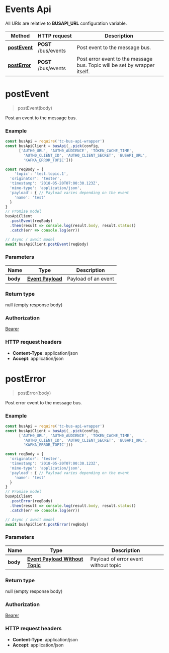 # Events Api

All URIs are relative to **BUSAPI_URL** configuration variable.

Method | HTTP request | Description
------------- | ------------- | -------------
[**postEvent**](EventsApi.md#postEvent) | **POST** /bus/events | Post event to the message bus.
[**postError**](EventsApi.md#postError) | **POST** /bus/events | Post error event to the message bus. Topic will be set by wrapper itself.

<a name="postEvent"></a>
# **postEvent**
> postEvent(body)

Post an event to the message bus. 

### Example
```javascript
const busApi = require('tc-bus-api-wrapper')
const busApiClient = busApi(_.pick(config,
      ['AUTH0_URL', 'AUTH0_AUDIENCE', 'TOKEN_CACHE_TIME',
        'AUTH0_CLIENT_ID', 'AUTH0_CLIENT_SECRET', 'BUSAPI_URL',
        'KAFKA_ERROR_TOPIC']))

const reqBody = {
	'topic': 'test.topic.1',
  'originator': 'tester',
  'timestamp': '2018-05-20T07:00:30.123Z',
  'mime-type': 'application/json',
  'payload': { // Payload varies depending on the event
    'name': 'test'
  }
}
// Promise model
busApiClient
  .postEvent(reqBody)
  .then(result => console.log(result.body, result.status))
  .catch(err => console.log(err))

// Async / await model
await busApiClient.postEvent(reqBody)
```

### Parameters

Name | Type | Description
------------- | ------------- | ------------- 
 **body** | [**Event Payload**](EventPayload.md)| Payload of an event 

### Return type

null (empty response body)

### Authorization

[Bearer](../README.md#authorization)

### HTTP request headers

 - **Content-Type**: application/json
 - **Accept**: application/json

<a name="postError"></a>
# **postError**
> postError(body)

Post error event to the message bus. 

### Example
```javascript
const busApi = require('tc-bus-api-wrapper')
const busApiClient = busApi(_.pick(config,
      ['AUTH0_URL', 'AUTH0_AUDIENCE', 'TOKEN_CACHE_TIME',
        'AUTH0_CLIENT_ID', 'AUTH0_CLIENT_SECRET', 'BUSAPI_URL',
        'KAFKA_ERROR_TOPIC']))

const reqBody = {
  'originator': 'tester',
  'timestamp': '2018-05-20T07:00:30.123Z',
  'mime-type': 'application/json',
  'payload': { // Payload varies depending on the event
    'name': 'test'
  }
}
// Promise model
busApiClient
  .postError(reqBody)
  .then(result => console.log(result.body, result.status))
  .catch(err => console.log(err))

// Async / await model
await busApiClient.postError(reqBody)
```

### Parameters

Name | Type | Description
------------- | ------------- | ------------- 
 **body** | [**Event Payload Without Topic**](EventPayloadWoTopic.md)| Payload of error event without topic

### Return type

null (empty response body)

### Authorization

[Bearer](../README.md#authorization)

### HTTP request headers

 - **Content-Type**: application/json
 - **Accept**: application/json